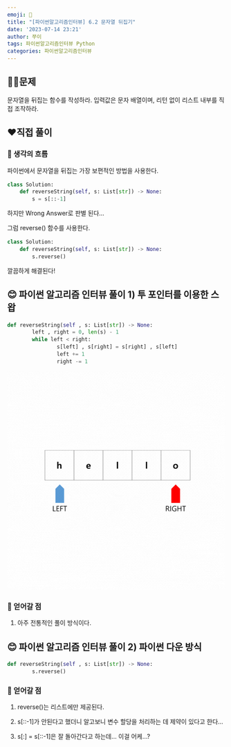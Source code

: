```yaml
---
emoji: 🍗
title: "[파이썬알고리즘인터뷰] 6.2 문자열 뒤집기"
date: '2023-07-14 23:21'
author: 쭈이
tags: 파이썬알고리즘인터뷰 Python
categories: 파이썬알고리즘인터뷰
---
```



## 👩‍💻문제

문자열을 뒤집는 함수를 작성하라. 입력값은 문자 배열이며, 리턴 없이 리스트 내부를 직접 조작하라.

## ❤직접 풀이

### 🤍 생각의 흐름

파이썬에서 문자열을 뒤집는 가장 보편적인 방법을 사용한다.

```python
class Solution:
    def reverseString(self, s: List[str]) -> None:
        s = s[::-1]
```

하지만 Wrong Answer로 판별 된다…

그럼 reverse() 함수를 사용한다.

```python
class Solution:
    def reverseString(self, s: List[str]) -> None:
        s.reverse()
```

깔끔하게 해결된다!

## 😊 파이썬 알고리즘 인터뷰 풀이 1) 투 포인터를 이용한 스왑

```python
def reverseString(self , s: List[str]) -> None:
		left , right = 0, len(s) - 1
		while left < right:
				s[left] , s[right] = s[right] , s[left]
				left += 1
				right -= 1
```

![Untitled](Untitled.gif)

### 📌 얻어갈 점

1) 아주 전통적인 풀이 방식이다.

## 😊 파이썬 알고리즘 인터뷰 풀이 2) 파이썬 다운 방식

```python
def reverseString(self , s: List[str]) -> None:
		s.reverse()
```

### 📌 얻어갈 점

1) reverse()는 리스트에만 제공된다.

2) s[::-1]가 안된다고 했더니 알고보니 변수 할당을 처리하는 데 제약이 있다고 한다…

3) s[:] = s[::-1]은 잘 돌아간다고 하는데… 이걸 어케…?